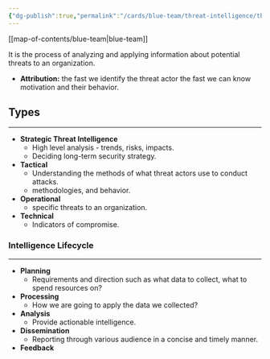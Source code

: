 ```yaml
---
{"dg-publish":true,"permalink":"/cards/blue-team/threat-intelligence/threat-intelligence/"}
---
```


[[map-of-contents/blue-team\|blue-team]]

It is the process of analyzing and applying information about potential threats to an organization.

- **Attribution:** the fast we identify the threat actor the fast we can know motivation and their behavior.
## Types
---

- **Strategic Threat Intelligence**
	- High level analysis - trends, risks, impacts.
	- Deciding long-term security strategy.
- **Tactical**
	- Understanding the methods of what threat actors use to conduct attacks.
	- methodologies, and behavior.
- **Operational**
	- specific threats to an organization.
- **Technical**
	- Indicators of compromise.
### Intelligence Lifecycle
---

- **Planning** 
	- Requirements and direction such as what data to collect, what to spend resources on?
- **Processing**
	- How we are going to apply the data we collected?
- **Analysis**
	- Provide actionable intelligence.
- **Dissemination**
	- Reporting through various audience in a concise and timely manner.
- **Feedback**


